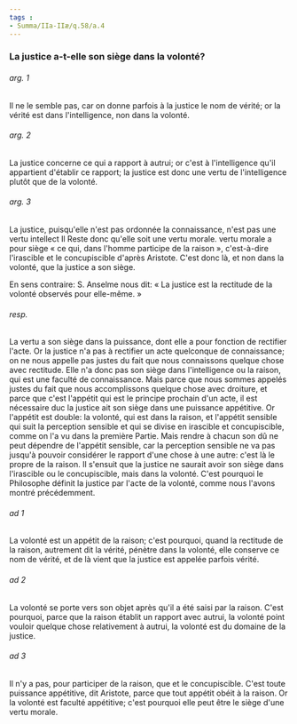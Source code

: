 ```yaml
---
tags : 
- Summa/IIa-IIæ/q.58/a.4
---
```


### La justice a-t-elle son siège dans la volonté?

###### arg. 1
Il ne le semble pas, car on donne parfois à la justice le nom de vérité; or la vérité est dans l'intelligence, non dans la volonté. 

###### arg. 2
La justice concerne ce qui a rapport à autrui; or c'est à l'intelligence qu'il appartient d'établir ce rapport; la justice est donc une vertu de l'intelligence plutôt que de la volonté. 

###### arg. 3
La justice, puisqu'elle n'est pas ordonnée la connaissance, n'est pas une vertu intellect Il Reste donc qu'elle soit une vertu morale. vertu morale a pour siège « ce qui, dans l'homme participe de la raison », c'est-à-dire l'irascible et le concupiscible d'après Aristote. C'est donc là, et non dans la volonté, que la justice a son siège. 

En sens contraire: S. Anselme nous dit: « La justice est la rectitude de la volonté observés pour elle-même. » 

###### resp.
La vertu a son siège dans la puissance, dont elle a pour fonction de rectifier l'acte. Or la justice n'a pas à rectifier un acte quelconque de connaissance; on ne nous appelle pas justes du fait que nous connaissons quelque chose avec rectitude. Elle n'a donc pas son siège dans l'intelligence ou la raison, qui est une faculté de connaissance. Mais parce que nous sommes appelés justes du fait que nous accomplissons quelque chose avec droiture, et parce que c'est l'appétit qui est le principe prochain d'un acte, il est nécessaire duc la justice ait son siège dans une puissance appétitive. Or l'appétit est double: la volonté, qui est dans la raison, et l'appétit sensible qui suit la perception sensible et qui se divise en irascible et concupiscible, comme on l'a vu dans la première Partie. Mais rendre à chacun son dû ne peut dépendre de l'appétit sensible, car la perception sensible ne va pas jusqu'à pouvoir considérer le rapport d'une chose à une autre: c'est là le propre de la raison. Il s'ensuit que la justice ne saurait avoir son siège dans l'irascible ou le concupiscible, mais dans la volonté. C'est pourquoi le Philosophe définit la justice par l'acte de la volonté, comme nous l'avons montré précédemment. 

###### ad 1
La volonté est un appétit de la raison; c'est pourquoi, quand la rectitude de la raison, autrement dit la vérité, pénètre dans la volonté, elle conserve ce nom de vérité, et de là vient que la justice est appelée parfois vérité. 

###### ad 2
La volonté se porte vers son objet après qu'il a été saisi par la raison. C'est pourquoi, parce que la raison établit un rapport avec autrui, la volonté point vouloir quelque chose relativement à autrui, la volonté est du domaine de la justice. 

###### ad 3
Il n'y a pas, pour participer de la raison, que et le concupiscible. C'est toute puissance appétitive, dit Aristote, parce que tout appétit obéit à la raison. Or la volonté est faculté appétitive; c'est pourquoi elle peut être le siège d'une vertu morale. 

